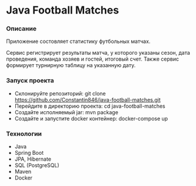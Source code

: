 # Java Football Matches
### Описание
Приложение состовляет статистику футбольных матчах.

Сервис регистрирует результаты матча, у которого указаны сезон, дата проведения, 
команда хозяев и гостей, итоговый счет.
Также сервис формирует турнирную таблицу на указанную дату.

### Запуск проекта
* Склонируйте репозиторий: git clone https://github.com/Constantin846/java-football-matches.git
* Перейдите в директорию проекта: cd java-football-matches
* Создайте исполняемый jar: mvn package
* Создайте и запустите docker контейнер: docker-compose up

### Технологии
* Java
* Spring Boot
* JPA, Hibernate
* SQL (PostgreSQL)
* Maven
* Docker